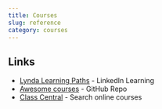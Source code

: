 ```yaml
---
title: Courses
slug: reference
category: courses
---
```


## Links
- [Lynda Learning Paths][1] - LinkedIn Learning
- [Awesome courses][2] - GitHub Repo
- [Class Central][3] - Search online courses


[1]:	https://www.lynda.com/learning-paths/
[2]:	https://github.com/learn-anything/courses
[3]:	https://www.classcentral.com/
